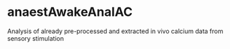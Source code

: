 # anaestAwakeAnalAC
Analysis of already pre-processed and extracted in vivo calcium data from sensory stimulation
